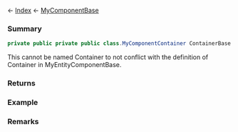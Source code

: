 ← [Index](Api-Index) ← [MyComponentBase](VRage.Game.Components.MyComponentBase)

### Summary

```csharp
private public private public class.MyComponentContainer ContainerBase { ; }
```

This cannot be named Container to not conflict with the definition of Container in MyEntityComponentBase.

### Returns

### Example

### Remarks

